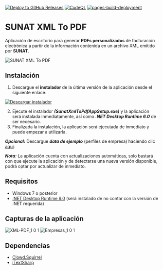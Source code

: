 [![Deploy to GitHub Releases](https://github.com/ChrisK106/sunat-xml-to-pdf/actions/workflows/deploy-github-releases.yml/badge.svg)](https://github.com/ChrisK106/sunat-xml-to-pdf/actions/workflows/deploy-github-releases.yml) [![CodeQL](https://github.com/ChrisK106/sunat-xml-to-pdf/actions/workflows/codeql.yml/badge.svg)](https://github.com/ChrisK106/sunat-xml-to-pdf/actions/workflows/codeql.yml) [![pages-build-deployment](https://github.com/ChrisK106/sunat-xml-to-pdf/actions/workflows/pages/pages-build-deployment/badge.svg)](https://github.com/ChrisK106/sunat-xml-to-pdf/actions/workflows/pages/pages-build-deployment)

# SUNAT XML To PDF
Aplicación de escritorio para generar **PDFs personalizados** de facturación electrónica a partir de la información contenida en un archivo XML emitido por **SUNAT**.

![SUNAT XML To PDF](https://user-images.githubusercontent.com/46413807/158055245-b77fbcf3-7884-42d8-a651-7cfa56e8a12a.png)

## Instalación
1. Descargue el **instalador** de la última versión de la aplicación desde el siguiente enlace:

[![Descargar instalador](https://user-images.githubusercontent.com/46413807/158051337-55996060-f386-496f-97d2-85ac188ff6f7.png)](https://github.com/ChrisK106/sunat-xml-to-pdf/releases/latest/download/SunatXmlToPdfAppSetup.exe)

2. Ejecute el instalador ***(SunatXmlToPdfAppSetup.exe)*** y la aplicación será instalada inmediatamente, así como ***.NET Desktop Runtime 6.0*** de ser necesario.
3. Finalizada la instalación, la aplicación será ejecutada de inmediato y puede empezar a utilizarla.

***Opcional:*** Descargue ***data de ejemplo*** (perfiles de empresa) haciendo clic [aquí](https://github.com/ChrisK106/sunat-xml-to-pdf/releases/latest/download/SunatXmlToPdfApp-SampleData.exe).

***Nota:*** La aplicación cuenta con actualizaciones automáticas, solo bastará con que ejecute la aplicación y de detectarse una nueva versión disponible, podrá optar por actualizar de inmediato.

## Requisitos
- Windows 7 o posterior
- [.NET Desktop Runtime 6.0](https://dotnet.microsoft.com/en-us/download/dotnet/6.0/runtime) (será instalado de no contar con la versión de .NET requerida)

## Capturas de la aplicación
![XML-PDF_1 0 1](https://user-images.githubusercontent.com/46413807/158053000-a8ff0258-9263-446c-99f0-1316f8e39478.png)
![Empresas_1 0 1](https://user-images.githubusercontent.com/46413807/158053003-29950a2a-8e4b-44b5-bf4a-e5bd9deec345.png)

## Dependencias
- [Clowd.Squirrel](https://github.com/clowd/Clowd.Squirrel)
- [iTextSharp](https://github.com/itext/itextsharp)
